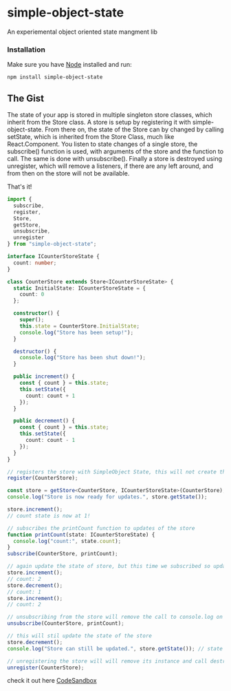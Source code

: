 # simple-object-state

An experiemental object oriented state mangment lib


### Installation

Make sure you have [Node](https://nodejs.org/)
installed and run:

    npm install simple-object-state
    
## The Gist

The state of your app is stored in multiple singleton store classes, which inherit from the Store class.  A store is setup by registering it with simple-object-state.  From there on, the state of the Store can by changed by calling setState, which is inherited from the Store Class, much like React.Component.  You listen to state changes of a single store, the subscribe() function is used, with arguments of the store and the function to call.  The same is done with unsubscribe().  Finally a store is destroyed using unregister, which will remove a listeners, if there are any left around, and from then on the store will not be available.  


That's it!

```ts
import {
  subscribe,
  register,
  Store,
  getStore,
  unsubscribe,
  unregister
} from "simple-object-state";

interface ICounterStoreState {
  count: number;
}

class CounterStore extends Store<ICounterStoreState> {
  static InitialState: ICounterStoreState = {
    count: 0
  };

  constructor() {
    super();
    this.state = CounterStore.InitialState;
    console.log("Store has been setup!");
  }

  destructor() {
    console.log("Store has been shut down!");
  }

  public increment() {
    const { count } = this.state;
    this.setState({
      count: count + 1
    });
  }

  public decrement() {
    const { count } = this.state;
    this.setState({
      count: count - 1
    });
  }
}

// registers the store with SimpleObject State, this will not create the store yet
register(CounterStore);

const store = getStore<CounterStore, ICounterStoreState>(CounterStore);
console.log("Store is now ready for updates.", store.getState());

store.increment();
// count state is now at 1!

// subscribes the printCount function to updates of the store
function printCount(state: ICounterStoreState) {
  console.log("count:", state.count);
}
subscribe(CounterStore, printCount);

// again update the state of store, but this time we subscribed so updates will be printed to the console
store.increment();
// count: 2
store.decrement();
// count: 1
store.increment();
// count: 2

// unsubscribing from the store will remove the call to console.log on store updates, but still update the state
unsubscribe(CounterStore, printCount);

// this will stil update the state of the store
store.decrement();
console.log("Store can still be updated.", store.getState()); // state will be 1

// unregistering the store will will remove its instance and call destructor()
unregister(CounterStore);
```

check it out here [CodeSandbox](https://codesandbox.io/s/serene-gauss-1cuk6)
